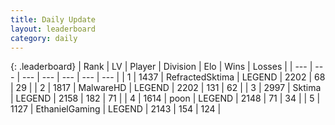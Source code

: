 ```yaml
---
title: Daily Update
layout: leaderboard
category: daily
---
```


{: .leaderboard}
| Rank | LV | Player | Division | Elo | Wins | Losses |
| --- | --- | --- | --- | --- | --- | --- |
| <span data-change="0">1</span> | 1437 | <span title="ID: 402846">RefractedSktima</span> | LEGEND | <span data-change="11">2202</span> | <span data-change="2">68</span> | <span data-change="0">29</span> |
| <span data-change="0">2</span> | 1817 | <span title="ID: 261794">MalwareHD</span> | LEGEND | <span data-change="13">2202</span> | <span data-change="2">131</span> | <span data-change="0">62</span> |
| <span data-change="0">3</span> | 2997 | <span title="ID: 353063">Sktima</span> | LEGEND | <span data-change="-19">2158</span> | <span data-change="9">182</span> | <span data-change="5">71</span> |
| <span data-change="2">4</span> | 1614 | <span title="ID: 540690">poon</span> | LEGEND | <span data-change="18">2148</span> | <span data-change="4">71</span> | <span data-change="1">34</span> |
| <span data-change="0">5</span> | 1127 | <span title="ID: 719356">EthanielGaming</span> | LEGEND | <span data-change="-1">2143</span> | <span data-change="4">154</span> | <span data-change="2">124</span> |